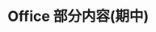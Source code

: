 # Office 部分内容(期中)

<object data="office.pdf" type="application/pdf" width="100%" height="800">
    <embed src="../office.pdf" type="application/pdf" />
</object>

